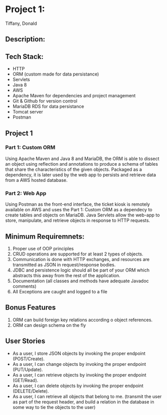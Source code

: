 
# **Project 1:**
Tiffany, Donald

## Description:

## Tech Stack:
  - HTTP
  - ORM (custom made for data persistance)
  - Servlets
  - Java 8
  - AWS
  - Apache Maven for dependencies and project management
  - Git & Github for version control
  - MariaDB RDS for data persistance
  - Tomcat server 
  - Postman

## Project 1

### Part 1: Custom ORM
Using Apache Maven and Java 8 and MariaDB, the ORM is able to dissect an object using reflection and annotations to produce a schema of tables that share the characteristics of the given objects. Packaged as a dependency, it is later used by the web app to persists and retrieve data from a AWS hosted database.

### Part 2: Web App
Using Postman as the front-end interface, the ticket kiosk is remotely available on AWS and uses the Part 1: Custom ORM as a dependecy to create tables and objects on MariaDB. Java Servlets allow the web-app to store, manipulate, and retrieve objects in response to HTTP requests. 

## Minimum Requiremnets:
  1. Proper use of OOP principles
  2. CRUD operations are supported for at least 2 types of objects.
  3. Communication is done with HTTP exchanges, and resources are transmitted as JSON in request/response bodies.
  4. JDBC and persistence logic should all be part of your ORM which abstracts this away from the rest of the application.
  4. Documentation (all classes and methods have adequate Javadoc comments)
  5. All Exceptions are caught and logged to a file

## Bonus Features
  1. ORM can build foreign key relations according o object references.
  2. ORM can design schema on the fly

## User Stories
  - As a user, I store JSON objects by invoking the proper endpoint (POST/Create).
  - As a user, I can change objects by invoking the proper endpoint (PUT/Update).
  - As a user, I can retrieve objects by invoking the proper endpoint (GET/Read).
  - As a user, I can delete objects by invoking the proper endpoint (DELETE/Delete).
  - As a user, I can retrieve all objects that belong to me. (transmit the user as part of the request header, and build a relation in the    database in some way to tie the objects to the user)
